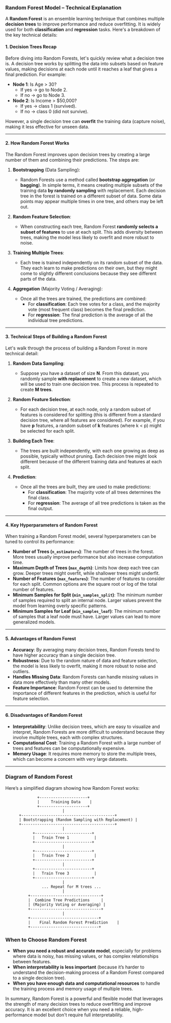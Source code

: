 ### **Random Forest Model – Technical Explanation**

A **Random Forest** is an ensemble learning technique that combines multiple **decision trees** to improve performance and reduce overfitting. It is widely used for both **classification** and **regression** tasks. Here's a breakdown of the key technical details:

#### **1. Decision Trees Recap**
Before diving into Random Forests, let's quickly review what a decision tree is. A decision tree works by splitting the data into subsets based on feature values, making decisions at each node until it reaches a leaf that gives a final prediction. For example:

- **Node 1**: Is Age > 30?  
   - If yes → go to Node 2.  
   - If no → go to Node 3.  
- **Node 2**: Is Income > $50,000?  
   - If yes → class 1 (survived).  
   - If no → class 0 (did not survive).

However, a single decision tree can **overfit** the training data (capture noise), making it less effective for unseen data.

---

#### **2. How Random Forest Works**
The Random Forest improves upon decision trees by creating a large number of them and combining their predictions. The steps are:

1. **Bootstrapping** (Data Sampling):
   - Random Forests use a method called **bootstrap aggregation** (or **bagging**). In simple terms, it means creating multiple subsets of the training data **by randomly sampling** with replacement. Each decision tree in the forest is trained on a different subset of data. Some data points may appear multiple times in one tree, and others may be left out.

2. **Random Feature Selection**:
   - When constructing each tree, Random Forest **randomly selects a subset of features** to use at each split. This adds diversity between trees, making the model less likely to overfit and more robust to noise.

3. **Training Multiple Trees**:
   - Each tree is trained independently on its random subset of the data. They each learn to make predictions on their own, but they might come to slightly different conclusions because they see different parts of the data.

4. **Aggregation** (Majority Voting / Averaging):
   - Once all the trees are trained, the predictions are combined:
     - For **classification**: Each tree votes for a class, and the majority vote (most frequent class) becomes the final prediction.
     - For **regression**: The final prediction is the average of all the individual tree predictions.

---

#### **3. Technical Steps of Building a Random Forest**

Let's walk through the process of building a Random Forest in more technical detail:

1. **Random Data Sampling**:
   - Suppose you have a dataset of size **N**. From this dataset, you randomly sample **with replacement** to create a new dataset, which will be used to train one decision tree. This process is repeated to create **M trees**.
   
2. **Random Feature Selection**:
   - For each decision tree, at each node, only a random subset of features is considered for splitting (this is different from a standard decision tree, where all features are considered). For example, if you have **p** features, a random subset of **k** features (where k < p) might be selected for each split.

3. **Building Each Tree**:
   - The trees are built independently, with each one growing as deep as possible, typically without pruning. Each decision tree might look different because of the different training data and features at each split.

4. **Prediction**:
   - Once all the trees are built, they are used to make predictions:
     - For **classification**: The majority vote of all trees determines the final class.
     - For **regression**: The average of all tree predictions is taken as the final output.

---

#### **4. Key Hyperparameters of Random Forest**

When training a Random Forest model, several hyperparameters can be tuned to control its performance:

- **Number of Trees (`n_estimators`)**: The number of trees in the forest. More trees usually improve performance but also increase computation time.
- **Maximum Depth of Trees (`max_depth`)**: Limits how deep each tree can grow. Deeper trees might overfit, while shallower trees might underfit.
- **Number of Features (`max_features`)**: The number of features to consider for each split. Common options are the square root or log of the total number of features.
- **Minimum Samples for Split (`min_samples_split`)**: The minimum number of samples required to split an internal node. Larger values prevent the model from learning overly specific patterns.
- **Minimum Samples for Leaf (`min_samples_leaf`)**: The minimum number of samples that a leaf node must have. Larger values can lead to more generalized models.

---

#### **5. Advantages of Random Forest**

- **Accuracy**: By averaging many decision trees, Random Forests tend to have higher accuracy than a single decision tree.
- **Robustness**: Due to the random nature of data and feature selection, the model is less likely to overfit, making it more robust to noise and outliers.
- **Handles Missing Data**: Random Forests can handle missing values in data more effectively than many other models.
- **Feature Importance**: Random Forest can be used to determine the importance of different features in the prediction, which is useful for feature selection.

---

#### **6. Disadvantages of Random Forest**

- **Interpretability**: Unlike decision trees, which are easy to visualize and interpret, Random Forests are more difficult to understand because they involve multiple trees, each with complex structures.
- **Computational Cost**: Training a Random Forest with a large number of trees and features can be computationally expensive.
- **Memory Usage**: It requires more memory to store the multiple trees, which can become a concern with very large datasets.

---

### **Diagram of Random Forest**

Here’s a simplified diagram showing how Random Forest works:

```
              +---------------------+
              |     Training Data    |
              +---------------------+
                         |
      +-----------------------------------------+
      | Bootstrapping (Random Sampling with Replacement) |
      +-----------------------------------------+
                         |
            +-------------------------+
            |   Train Tree 1           |   
            +-------------------------+
                         |
            +-------------------------+
            |   Train Tree 2           |
            +-------------------------+
                         |
            +-------------------------+
            |   Train Tree 3           |
            +-------------------------+
                         |
                ... Repeat for M trees ...
                         |
          +-------------------------------+
          |  Combine Tree Predictions     |
          | (Majority Voting or Averaging) |
          +-------------------------------+
                         |
          +------------------------------+
          |    Final Random Forest Prediction    |
          +------------------------------+
```

### **When to Choose Random Forest**

- **When you need a robust and accurate model**, especially for problems where data is noisy, has missing values, or has complex relationships between features.
- **When interpretability is less important** (because it’s harder to understand the decision-making process of a Random Forest compared to a single decision tree).
- **When you have enough data and computational resources** to handle the training process and memory usage of multiple trees.

In summary, Random Forest is a powerful and flexible model that leverages the strength of many decision trees to reduce overfitting and improve accuracy. It is an excellent choice when you need a reliable, high-performance model but don't require full interpretability.